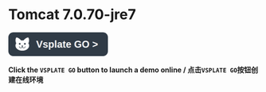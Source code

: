 # Tomcat 7.0.70-jre7

<a href="https://www.vsplate.com/?docker-compose=https://github.com/vsplate/dcenvs/tomcat/7.0.70-jre7"><img alt="VSPLATE GO" src="https://raw.githubusercontent.com/vsplate/images/master/vsgo_btn.png" width="200px"></a>

**Click the `VSPLATE GO` button to launch a demo online / 点击`VSPLATE GO`按钮创建在线环境**